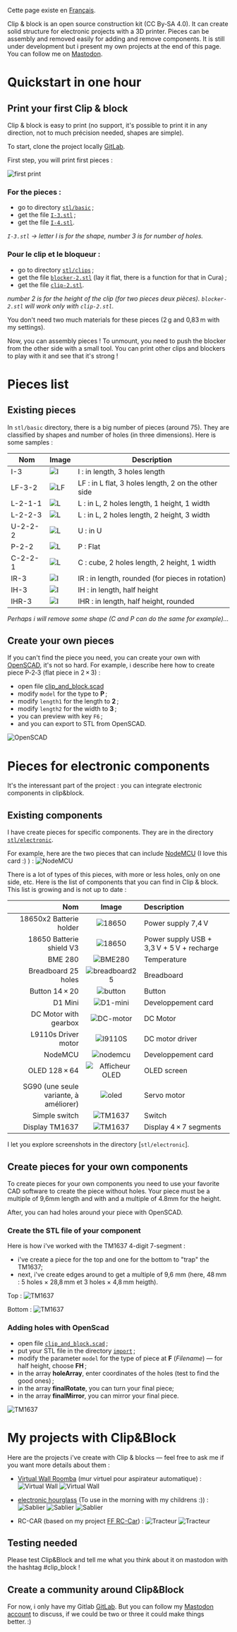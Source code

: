 Cette page existe en [Français](https://gitlab.com/tedour/clip-and-block/-/blob/master/README.fr.md).

Clip & block is an open source construction kit (CC By‑SA 4.0). It can create solid structure for electronic projects with a 3D printer. Pieces can be assembly and removed easily for adding and remove components. It is still under development but i present my own projects at the end of this page.
You can follow me on [Mastodon](https://mastodon.social/web/accounts/918095).

# Quickstart in one hour
## Print your first Clip & block
Clip & block is easy to print (no support, it's possible to print it in any direction, not to much précision needed, shapes are simple). 

To start, clone the project locally [GitLab](https://gitlab.com/tedour/clip-and-block/).


First step, you will print first pieces :

![first print](https://gitlab.com/tedour/clip-and-block/-/raw/master/docs/first-plate.png)

### For the pieces :
- go to directory [`stl/basic`](https://gitlab.com/tedour/clip-and-block/-/tree/master/stl/basic) ;
- get the file [`I-3.stl`](https://gitlab.com/tedour/clip-and-block/-/blob/master/stl/basic/I-3.stl) ;
- get the file [`I-4.stl`](https://gitlab.com/tedour/clip-and-block/-/blob/master/stl/basic/I-4.stl).
    
_`I-3.stl` → letter I is for the shape, number 3 is for number of holes._

### Pour le clip et le bloqueur :
- go to directory [`stl/clips`](https://gitlab.com/tedour/clip-and-block/-/tree/master/stl/clips) ;
- get the file [`blocker-2.stl`](https://gitlab.com/tedour/clip-and-block/-/blob/master/stl/clips/blocker-2.stl) (lay it flat, there is a function for that in Cura) ;
- get the file [`clip-2.stl`](https://gitlab.com/tedour/clip-and-block/-/blob/master/stl/clips/clip-2.stl).
    
_number 2 is for the height of the clip (for two pieces deux pièces). `blocker-2.stl` will work only with `clip-2.stl`._

You don't need two much materials for these pieces (2 g and 0,83 m with my settings). 
    
Now, you can assembly pieces ! To unmount, you need to push the blocker from the other side with a small tool. You can print other clips and blockers to play with it and see that it's strong !


# Pieces list
## Existing pieces 
In `stl/basic` directory, there is a big number of pieces (around 75). They are classified by shapes and number of holes (in three dimensions). Here is some samples :
    
|     Nom |         Image          | Description                                                  |
| ------ | -------------------- | ----------------------------------------------------------- |
|     I-3 |   ![I](https://gitlab.com/tedour/clip-and-block/-/raw/master/docs/I-3.png)   | I : in length, 3 holes length                       |
|  LF-3-2 | ![LF](https://gitlab.com/tedour/clip-and-block/-/raw/master/docs/LF-3-2.png) | LF : in L flat, 3 holes length, 2 on the other side     |
| L-2-1-1 | ![L](https://gitlab.com/tedour/clip-and-block/-/raw/master/docs/L-2-1-1.png) | L : in L, 2 holes length, 1 height, 1 width     |
| L-2-2-3 | ![L](https://gitlab.com/tedour/clip-and-block/-/raw/master/docs/L-2-2-3.png) | L : in L, 2 holes length, 2 height, 3 width     |
| U-2-2-2 | ![L](https://gitlab.com/tedour/clip-and-block/-/raw/master/docs/U-2-2-2.png) | U : in  U                                               |
|   P-2-2 |  ![L](https://gitlab.com/tedour/clip-and-block/-/raw/master/docs/P-2-2.png)  | P : Flat                                      |
| C-2-2-1 | ![L](https://gitlab.com/tedour/clip-and-block/-/raw/master/docs/C-2-2-1.png) | C : cube, 2 holes length, 2 height, 1 width     |
|    IR-3 |  ![I](https://gitlab.com/tedour/clip-and-block/-/raw/master/docs/IR-3.png)   | IR : in length, rounded (for pieces in rotation) |
|    IH-3 |  ![I](https://gitlab.com/tedour/clip-and-block/-/raw/master/docs/IH-3.png)   | IH : in length, half height                                  |
|   IHR-3 |  ![I](https://gitlab.com/tedour/clip-and-block/-/raw/master/docs/IHR-3.png)  | IHR : in length, half height, rounded                  |

_Perhaps i will remove some shape (C and P can do the same for example)…_

## Create your own pieces
If you can't find the piece you need, you can create your own with [OpenSCAD](https://www.openscad.org/), it's not so hard. For example, i describe here how to create piece P‑2‑3 (flat piece in 2 × 3) :
    
- open file [clip_and_block.scad](https://gitlab.com/tedour/clip-and-block/-/blob/master/clip_and_block.scad)
- modify `model` for the type to **P** ;
- modify `length1` for the length to **2** ;
- modify `length2` for the width to **3** ;
- you can preview with key `F6` ;
- and you can export to STL from OpenSCAD.
    
![OpenSCAD](https://gitlab.com/tedour/clip-and-block/-/raw/master/docs/openscad-plate.png)

# Pieces for electronic components
It's the interessant part of the project : you can integrate electronic components in clip&block.


## Existing components
I have create pieces for specific components. They are in the directory [`stl/electronic`](https://gitlab.com/tedour/clip-and-block/-/blob/master/stl/electronic).
    
For example, here are the two pieces that can include [NodeMCU](https://fr.wikipedia.org/wiki/NodeMCU) (I love this card :) ) :
![NodeMCU](https://gitlab.com/tedour/clip-and-block/-/raw/master/docs/nodemcu.png)
    
There is a lot of types of this pieces, with more or less holes, only on one side, etc. Here is the list of components that you can find in Clip & block. This list is growing and is not up to date :
    
|  Nom | Image | Description |
| ---: | :----: | :-----------|
|18650x2 Batterie holder | ![18650](https://gitlab.com/tedour/clip-and-block/-/raw/master/docs/electronics/18650x2.jpg) | Power supply 7,4 V |
|18650 Batterie shield V3 | ![18650](https://gitlab.com/tedour/clip-and-block/-/raw/master/docs/electronics/shield_v3.jpg) |  Power supply USB + 3,3 V + 5 V + recharge |
| BME 280 | ![BME280](https://gitlab.com/tedour/clip-and-block/-/raw/master/docs/electronics/bme280.jpg) | Temperature |
| Breadboard 25 holes | ![breadboard25](https://gitlab.com/tedour/clip-and-block/-/raw/master/docs/electronics/breadboard-25.jpg) | Breadboard |
| Button 14 × 20 | ![button](https://gitlab.com/tedour/clip-and-block/-/raw/master/docs/electronics/button14_20.jpg) | Button |
| D1 Mini | ![D1-mini](https://gitlab.com/tedour/clip-and-block/-/raw/master/docs/electronics/D1-mini.jpg) | Developpement card |
| DC Motor with gearbox | ![DC-motor](https://gitlab.com/tedour/clip-and-block/-/raw/master/docs/electronics/dc-geared.jpg) | DC Motor |
| L9110s Driver motor | ![l9110S](https://gitlab.com/tedour/clip-and-block/-/raw/master/docs/electronics/l9110s.jpg) | DC motor driver
| NodeMCU | ![nodemcu](https://gitlab.com/tedour/clip-and-block/-/raw/master/docs/electronics/esp8266.jpg) | Developpement card |
| OLED 128 × 64 | ![Afficheur OLED](https://gitlab.com/tedour/clip-and-block/-/raw/master/docs/electronics/oled128x64.jpg) | OLED screen |
| SG90 (une seule variante, à améliorer) | ![oled](https://gitlab.com/tedour/clip-and-block/-/raw/master/docs/electronics/sg90.jpg) | Servo motor |
| Simple switch | ![TM1637](https://gitlab.com/tedour/clip-and-block/-/raw/master/docs/electronics/interrupteur.jpg) | Switch
| Display TM1637 | ![TM1637](https://gitlab.com/tedour/clip-and-block/-/raw/master/docs/electronics/tm1637.jpg) | Display 4 × 7 segments |
    
I let you explore screenshots in the directory [`stl/electronic`].

## Create pieces for your own components
To create pieces for your own components you need to use your favorite CAD software to create the piece without holes. Your piece must be a multiple of 9,6mm length and with and a multiple of 4.8mm for the height.
    
After, you can had holes around your piece with OpenSCAD.



### Create the STL file of your component
Here is how i've worked with the TM1637 4-digit 7-segment :
    
- i've create a piece for the top and one for the bottom to "trap" the TM1637;
- next, i've create edges around to get a multiple of 9,6 mm (here, 48 mm : 5 holes × 28,8 mm et 3 holes × 4,8 mm heigth).
    
Top :
![TM1637](https://gitlab.com/tedour/clip-and-block/-/raw/master/docs/tm1637-bottom.png)
    
Bottom :
![TM1637](https://gitlab.com/tedour/clip-and-block/-/raw/master/docs/tm1637-top.png)

### Adding holes with OpenScad
    
- open file [`clip_and_block.scad`](https://gitlab.com/tedour/clip-and-block/-/blob/master/clip_and_block.scad) ;
- put your STL file in the directory [`import`](https://gitlab.com/tedour/clip-and-block/-/blob/master/import) ;
- modify the parameter `model` for the type of piece at **F** (_Filename_) — for half height, choose **FH** ;
- in the array **holeArray**, enter coordinates of the holes (test to find the good ones) ;
- in the array **finalRotate**, you can turn your final piece;
- in the array **finalMirror**, you can mirror your final piece.
    
![TM1637](https://gitlab.com/tedour/clip-and-block/-/raw/master/docs/tm1637-openscad.png)


# My projects with Clip&Block
Here are the projects i've create with Clip & blocks — feel free to ask me if you want more details about them :
    
- [Virtual Wall Roomba](https://www.thingiverse.com/thing:3413412) (mur virtuel pour aspirateur automatique) :
![Virtual Wall](https://gitlab.com/tedour/clip-and-block/-/raw/master/docs/projects/virtual_wall1.jpg)
![Virtual Wall](https://gitlab.com/tedour/clip-and-block/-/raw/master/docs/projects/virtual_wall2.jpg)
    
- [electronic hourglass](https://www.thingiverse.com/thing:3413412) (To use in the morning with my childrens :)) :
![Sablier](https://gitlab.com/tedour/clip-and-block/-/raw/master/docs/projects/sablier1.jpg)
![Sablier](https://gitlab.com/tedour/clip-and-block/-/raw/master/docs/projects/sablier2.jpg)
![Sablier](https://gitlab.com/tedour/clip-and-block/-/raw/master/docs/projects/sablier3.jpg)
    
- RC-CAR (based on my project [FF RC-Car](https://www.thingiverse.com/thing:3133996)) :
![Tracteur](https://gitlab.com/tedour/clip-and-block/-/raw/master/docs/projects/tracteur1.jpg)
![Tracteur](https://gitlab.com/tedour/clip-and-block/-/raw/master/docs/projects/tracteur2.jpg)


## Testing needed
Please test Clip&Block and tell me what you think about it on mastodon with the hashtag #clip_block !

## Create a community around Clip&Block
For now, i only have my Gitlab [GitLab](https://gitlab.com/tedour/clip-and-block). But you can follow my [Mastodon account](https://mastodon.social/web/accounts/918095) to discuss, if we could be two or three it could make things better. :)
